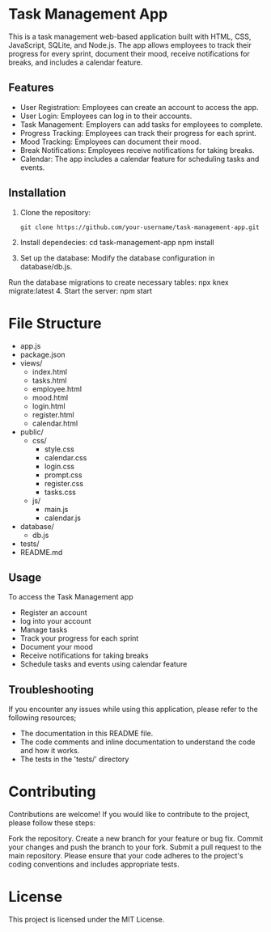 # Task Management App

This is a task management web-based application built with HTML, CSS, JavaScript, SQLite, and Node.js. The app allows employees to track their progress for every sprint, document their mood, receive notifications for breaks, and includes a calendar feature.

## Features

- User Registration: Employees can create an account to access the app.
- User Login: Employees can log in to their accounts.
- Task Management: Employers can add tasks for employees to complete.
- Progress Tracking: Employees can track their progress for each sprint.
- Mood Tracking: Employees can document their mood.
- Break Notifications: Employees receive notifications for taking breaks.
- Calendar: The app includes a calendar feature for scheduling tasks and events. 

## Installation

1. Clone the repository:

   ```shell
   git clone https://github.com/your-username/task-management-app.git
2. Install dependecies:
   cd task-management-app
   npm install
3. Set up the database:
   Modify the database configuration in database/db.js.

  Run the database migrations to create necessary tables:
  npx knex migrate:latest
4. Start the server:
   npm start

# File Structure
- app.js
- package.json
- views/
  - index.html
  - tasks.html
  - employee.html
  - mood.html
  - login.html
  - register.html
  - calendar.html
- public/
  - css/
    - style.css
    - calendar.css
    - login.css
    - prompt.css
    - register.css
    - tasks.css
  - js/
    - main.js
    - calendar.js
- database/
  - db.js
- tests/
- README.md

## Usage
To access the Task Management app
- Register an account 
- log into your account
- Manage tasks
- Track your progress for each sprint 
- Document your mood
- Receive notifications for taking breaks
- Schedule tasks and events using calendar feature 

## Troubleshooting
If you encounter any issues while using this application, please refer to the following resources;
- The documentation in this README file.
- The code comments and inline documentation  to understand the code and how it works.
- The tests in the 'tests/' directory

# Contributing
Contributions are welcome! If you would like to contribute to the project, please follow these steps:

Fork the repository.
Create a new branch for your feature or bug fix.
Commit your changes and push the branch to your fork.
Submit a pull request to the main repository.
Please ensure that your code adheres to the project's coding conventions and includes appropriate tests.

# License
This project is licensed under the MIT License.
